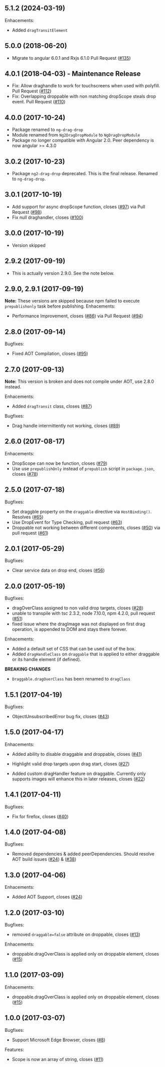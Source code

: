 ## 5.1.2 (2024-03-19)
Enhacements:
- Added `dragTransitElement`

## 5.0.0 (2018-06-20)
- Migrate to angular 6.0.1 and Rxjs 6.1.0 Pull Request ([#135](https://github.com/ObaidUrRehman/ng2-drag-drop/pull/135))

## 4.0.1 (2018-04-03) - Maintenance Release
- Fix: Allow draghandle to work for touchscreens when used with polyfill. Pull Request ([#112](https://github.com/ObaidUrRehman/ng2-drag-drop/pull/112))
- Fix: Overlapping droppable with non matching dropScope steals drop event.  Pull Request ([#110](https://github.com/ObaidUrRehman/ng2-drag-drop/pull/110))
## 4.0.0 (2017-10-24)
- Package renamed to `ng-drag-drop`
- Module renamed from `Ng2DragDropModule` to `NgDragDropModule`
- Package no longer compatible with Angular 2.0. Peer dependency is now angular >= 4.3.0 
## 3.0.2 (2017-10-23)
- Package `ng2-drag-drop` deprecated. This is the final release. Renamed to `ng-drag-drop`.
## 3.0.1 (2017-10-19)
- Add support for async dropScope function, closes
([#97](https://github.com/ObaidUrRehman/ng2-drag-drop/issues/97)) via Pull Request ([#98](https://github.com/ObaidUrRehman/ng2-drag-drop/pull/98))
- Fix null draghandler, closes
([#100](https://github.com/ObaidUrRehman/ng2-drag-drop/issues/100))

## 3.0.0 (2017-10-19)
- Version skipped

## 2.9.2 (2017-09-19)
- This is actually version 2.9.0. See the note below.

## 2.9.0, 2.9.1 (2017-09-19)
__Note:__ These versions are skipped because npm failed to execute `prepublishonly` task before publishing.
Enhacements:
- Performance Improvement, closes ([#86](https://github.com/ObaidUrRehman/ng2-drag-drop/issues/86)) via 
Pull Request ([#94](https://github.com/ObaidUrRehman/ng2-drag-drop/pull/94))

## 2.8.0 (2017-09-14)
Bugfixes:
- Fixed AOT Compilation, closes
([#95](https://github.com/ObaidUrRehman/ng2-drag-drop/issues/95))

## 2.7.0 (2017-09-13)
__Note:__ This version is broken and does not compile under AOT, use 2.8.0 instead.

Enhacements:
- Added `dragTransit` class, closes
([#87](https://github.com/ObaidUrRehman/ng2-drag-drop/issues/87))

Bugfixes:
- Drag handle intermittently not working, closes
([#89](https://github.com/ObaidUrRehman/ng2-drag-drop/issues/89))


## 2.6.0 (2017-08-17)
Enhacements:
- DropScope can now be function, closes
([#79](https://github.com/ObaidUrRehman/ng2-drag-drop/issues/79))
- Use use `prepublishOnly` instead of `prepublish` script in `package.json`, closes
([#78](https://github.com/ObaidUrRehman/ng2-drag-drop/issues/78))

## 2.5.0 (2017-07-18)
Bugfixes:
- Set draggble property on the `draggable` directive via `HostBinding()`. Resolves ([#65](https://github.com/ObaidUrRehman/ng2-drag-drop/issues/65))
- Use DropEvent for Type Checking, pull request
([#63](https://github.com/ObaidUrRehman/ng2-drag-drop/pull/63))
- Droppable not working between different components, closes ([#50](https://github.com/ObaidUrRehman/ng2-drag-drop/issues/50)) via pull request ([#61](https://github.com/ObaidUrRehman/ng2-drag-drop/pull/61))

## 2.0.1 (2017-05-29)
Bugfixes:
- Clear service data on drop end, closes
([#56](https://github.com/ObaidUrRehman/ng2-drag-drop/issues/56))

## 2.0.0 (2017-05-19)
Bugfixes:
- dragOverClass assigned to non valid drop targets, closes
([#28](https://github.com/ObaidUrRehman/ng2-drag-drop/issues/28))
- unable to transpile with tsc 2.3.2, node 7.10.0, npm 4.2.0, pull request
([#51](https://github.com/ObaidUrRehman/ng2-drag-drop/pull/51))
- fixed issue where the dragImage was not displayed on first drag operation, is appended to DOM and stays there forever.

Enhacements:
- Added a default set of CSS that can be used out of the box.
- Added `dragHandleClass` on `draggable` that is applied to either draggable or its handle element (if defined).

__BREAKING CHANGES__
* `Draggable.dragOverClass` has been renamed to `dragClass`

## 1.5.1 (2017-04-19)

Bugfixes:

- ObjectUnsubscribedError bug fix, closes
([#43](https://github.com/ObaidUrRehman/ng2-drag-drop/issues/43))

## 1.5.0 (2017-04-17)

Enhacements:

- Added ability to disable draggable and droppable, closes
([#41](https://github.com/ObaidUrRehman/ng2-drag-drop/issues/41))

- Highlight valid drop targets upon drag start, closes
([#27](https://github.com/ObaidUrRehman/ng2-drag-drop/issues/27))

- Added custom dragHandler feature on draggable. Currently only supports images will enhance this in later releases, closes
([#22](https://github.com/ObaidUrRehman/ng2-drag-drop/issues/22))


## 1.4.1 (2017-04-11)

Bugfixes:

- Fix for firefox, closes ([#40](https://github.com/ObaidurRehman/ng2-drag-drop/issues/40))

## 1.4.0 (2017-04-08)

Bugfixes:

- Removed dependencies & added peerDependencies. Should resolve AOT build issues
([#24](https://github.com/ObaidUrRehman/ng2-drag-drop/issues/24)) &
([#38](https://github.com/ObaidUrRehman/ng2-drag-drop/issues/38))



## 1.3.0 (2017-04-06)

Enhacements:

- Added AOT Support, closes
([#24](https://github.com/ObaidUrRehman/ng2-drag-drop/issues/24))

## 1.2.0 (2017-03-10)

Bugfixes:

- removed `draggable=false` attribute on droppable, closes 
([#13](https://github.com/ObaidUrRehman/ng2-drag-drop/issues/13))


Enhacements:

- droppable.dragOverClass is applied only on droppable element, closes 
([#15](https://github.com/ObaidUrRehman/ng2-drag-drop/issues/15))


## 1.1.0 (2017-03-09)

Enhacements:

- droppable.dragOverClass is applied only on droppable element, closes 
([#15](https://github.com/ObaidUrRehman/ng2-drag-drop/issues/15))


## 1.0.0 (2017-03-07)

Bugfixes:

- Support Microsoft Edge Browser, closes ([#8](https://github.com/ObaidurRehman/ng2-drag-drop/issues/8))

Features:
- Scope is now an array of string, closes ([#11](https://github.com/ObaidurRehman/ng2-drag-drop/issues/8))

